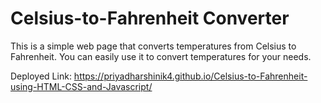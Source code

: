 # Celsius-to-Fahrenheit Converter
This is a simple web page that converts temperatures from Celsius to Fahrenheit. You can easily use it to convert temperatures for your needs.

Deployed Link:
https://priyadharshinik4.github.io/Celsius-to-Fahrenheit-using-HTML-CSS-and-Javascript/

